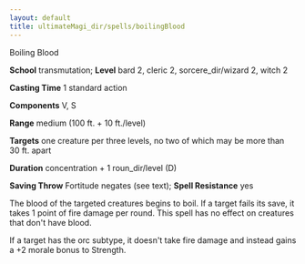 ```yaml
---
layout: default
title: ultimateMagi_dir/spells/boilingBlood
---
```

Boiling Blood

**School** transmutation; **Level** bard 2, cleric 2, sorcere_dir/wizard 2, witch 2

**Casting Time** 1 standard action

**Components** V, S

**Range** medium (100 ft. + 10 ft./level)

**Targets** one creature per three levels, no two of which may be more than 30 ft. apart

**Duration** concentration + 1 roun_dir/level (D)

**Saving Throw** Fortitude negates (see text); **Spell Resistance** yes

The blood of the targeted creatures begins to boil. If a target fails its save, it takes 1 point of fire damage per round. This spell has no effect on creatures that don't have blood.

If a target has the orc subtype, it doesn't take fire damage and instead gains a +2 morale bonus to Strength.

